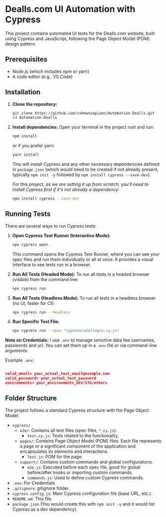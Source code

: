 # Dealls.com UI Automation with Cypress

This project contains automated UI tests for the Dealls.com website, built using Cypress and JavaScript, following the Page Object Model (POM) design pattern.

## Prerequisites

- Node.js (which includes npm or yarn)
- A code editor (e.g., VS Code)

## Installation

1.  **Clone the repository:**
    ```bash
    git clone https://github.com/rahmansopiann/Automation-Dealls.git
    cd Automation-Dealls
    ```

2.  **Install dependencies:**
    Open your terminal in the project root and run:
    ```bash
    npm install
    ```
    or if you prefer yarn:
    ```bash
    yarn install
    ```
    This will install Cypress and any other necessary dependencies defined in `package.json` (which would need to be created if not already present, typically `npm init -y` followed by `npm install cypress --save-dev`).

    *For this project, as we are setting it up from scratch, you'll need to install Cypress first if it's not already a dependency:*
    ```bash
    npm install cypress --save-dev
    ```

## Running Tests

There are several ways to run Cypress tests:

1.  **Open Cypress Test Runner (Interactive Mode):**
    ```bash
    npx cypress open
    ```
    This command opens the Cypress Test Runner, where you can see your spec files and run them individually or all at once. It provides a visual interface to see tests run in a browser.

2.  **Run All Tests (Headed Mode):**
    To run all tests in a headed browser (visible) from the command line:
    ```bash
    npx cypress run
    ```

3.  **Run All Tests (Headless Mode):**
    To run all tests in a headless browser (no UI, faster for CI):
    ```bash
    npx cypress run --headless
    ```

4.  **Run Specific Test File:**
    ```bash
    npx cypress run --spec "cypress/e2e/login.cy.js"
    ```

**Note on Credentials:**
I use `.env` to manage sensitive data like usernames, passwords and url. You can set them up in a `.env` file or via command-line arguments.

Example `.env`:
```json

valid_email= your_actual_test_email@example.com
valid_password= your_actual_test_password
environments= your_environments_DEV/STG/others

```

## Folder Structure

The project follows a standard Cypress structure with the Page Object Model:

-   `cypress/`
    -   `e2e/`: Contains all test files (spec files, `*.cy.js`).
        -   `test.cy.js`: Tests related to the functionality.
    -   `pages/`: Contains Page Object Model (POM) files. Each file represents a page or a significant component of the application and encapsulates its elements and interactions.
        -   `Test.js`: POM for the page.
    -   `support/`: Contains custom commands and global configurations.
        -   `e2e.js`: Executed before each spec file, good for global before/after hooks or importing custom commands.
        -   `commands.js`: Used to define custom Cypress commands.
-   `.env`: For Credentials
-   `.gitignore`: gitignore folder.
-   `cypress.config.js`: Main Cypress configuration file (base URL, etc.).
-   `README.md`: This file.
-   `package.json` (You would create this with `npm init -y` and it would list Cypress as a dev dependency).

